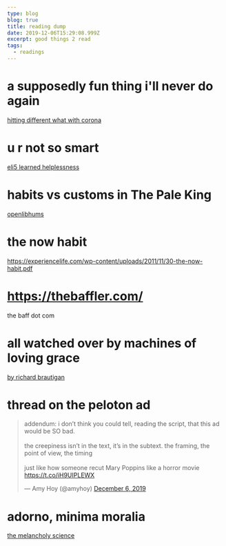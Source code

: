 ```yaml
---
type: blog
blog: true
title: reading dump
date: 2019-12-06T15:29:08.999Z
excerpt: good things 2 read
tags:
  - readings
---
```

# a supposedly fun thing i'll never do again

[hitting different what with corona](https://harpers.org/wp-content/uploads/2008/09/HarpersMagazine-1996-01-0007859.pdf)

# u r not so smart

[eli5 learned helplessness](https://youarenotsosmart.com/2009/11/11/learned-helplessness/)

# habits vs customs in The Pale King

[openlibhums](https://orbit.openlibhums.org/article/id/391/#nm14)

# the now habit

https://experiencelife.com/wp-content/uploads/2011/11/30-the-now-habit.pdf

# https://thebaffler.com/

the baff dot com

# all watched over by machines of loving grace

[by richard brautigan](https://www.theatlantic.com/technology/archive/2011/09/weekend-poem-all-watched-over-by-machines-of-loving-grace/245251/)

# thread on the peloton ad

<blockquote class="twitter-tweet"><p lang="en" dir="ltr">addendum: i don’t think you could tell, reading the script, that this ad would be SO bad.<br><br>the creepiness isn’t in the text, it’s in the subtext. the framing, the point of view, the timing<br><br>just like how someone recut Mary Poppins like a horror movie <a href="https://t.co/iH9UIPLEWX">https://t.co/iH9UIPLEWX</a></p>&mdash; Amy Hoy (@amyhoy) <a href="https://twitter.com/amyhoy/status/1202846425287016449?ref_src=twsrc%5Etfw">December 6, 2019</a></blockquote> <script async src="https://platform.twitter.com/widgets.js" charset="utf-8"></script>

# adorno, minima moralia

[the melancholy science](https://www.marxists.org/reference/archive/adorno/1951/mm/ch01.htm)
